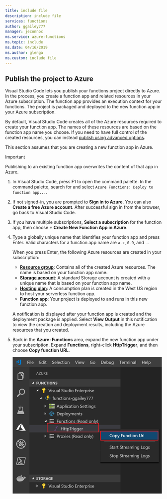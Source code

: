```yaml
---
title: include file
description: include file
services: functions
author: ggailey777
manager: jeconnoc
ms.service: azure-functions
ms.topic: include
ms.date: 04/16/2019
ms.author: glenga
ms.custom: include file
---
```


## Publish the project to Azure

Visual Studio Code lets you publish your functions project directly to Azure. In the process, you create a function app and related resources in your Azure subscription. The function app provides an execution context for your functions. The project is packaged and deployed to the new function app in your Azure subscription.

By default, Visual Studio Code creates all of the Azure resources required to create your function app. The names of these resources are based on the function app name you choose. If you need to have full control of the created resources, you can instead [publish using advanced options](../articles/azure-functions/functions-develop-vs-code.md#enabled-publishing-with-advanced-create-options).

This section assumes that you are creating a new function app in Azure.

> [!IMPORTANT]
> Publishing to an existing function app overwrites the content of that app in Azure.

1. In Visual Studio Code, press F1 to open the command palette. In the command palette, search for and select `Azure Functions: Deploy to function app...`.

1. If not signed-in, you are prompted to **Sign in to Azure**. You can also **Create a free Azure account**. After successful sign in from the browser, go back to Visual Studio Code. 

1. If you have multiple subscriptions, **Select a subscription** for the function app, then choose **+ Create New Function App in Azure**.

1. Type a globally unique name that identifies your function app and press Enter. Valid characters for a function app name are `a-z`, `0-9`, and `-`.

    When you press Enter, the following Azure resources are created in your subscription:

    * **[Resource group](../articles/azure-resource-manager/resource-group-overview.md)**: Contains all of the created Azure resources. The name is based on your function app name.
    * **[Storage account](../articles/storage/common/storage-quickstart-create-account.md)**: A standard Storage account is created with a unique name that is based on your function app name.
    * **[Hosting plan](../articles/azure-functions/functions-scale.md)**: A consumption plan is created in the West US region to host your serverless function app.
    * **Function app**: Your project is deployed to and runs in this new function app.

    A notification is displayed after your function app is created and the deployment package is applied. Select **View Output** in this notification to view the creation and deployment results, including the Azure resources that you created.

1. Back in the **Azure: Functions** area, expand the new function app under your subscription. Expand **Functions**, right-click **HttpTrigger**, and then choose **Copy function URL**.

    ![Copy the function URL for the new HTTP trigger](./media/functions-publish-project-vscode/function-copy-endpoint-url.png)
